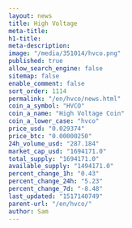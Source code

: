 ```yaml
---
layout: news
title: High Voltage
meta-title: 
h1-title: 
meta-description: 
image: "/media/351014/hvco.png"
published: true
allow_search_engine: false
sitemap: false
enable_comment: false
sort_order: 1114
permalink: "/en/hvco/news.html"
coin_a_symbol: "HVCO"
coin_a_name: "High Voltage Coin"
coin_a_lower_case: "hvco"
price_usd: "0.029374"
price_btc: "0.00000250"
24h_volume_usd: "287.184"
market_cap_usd: "1694171.0"
total_supply: "1694171.0"
available_supply: "1494171.0"
percent_change_1h: "0.43"
percent_change_24h: "5.23"
percent_change_7d: "-8.48"
last_updated: "1517140749"
parent-url: "/en/hvco/"
author: Sam
---
```


